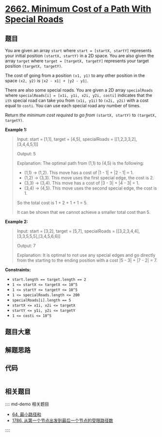 # [2662. Minimum Cost of a Path With Special Roads](https://leetcode.com/problems/minimum-cost-of-a-path-with-special-roads/)

## 题目

You are given an array `start` where `start = [startX, startY]` represents
your initial position `(startX, startY)` in a 2D space. You are also given the
array `target` where `target = [targetX, targetY]` represents your target
position `(targetX, targetY)`.

The cost of going from a position `(x1, y1)` to any other position in the
space `(x2, y2)` is `|x2 - x1| + |y2 - y1|`.

There are also some special roads. You are given a 2D array `specialRoads`
where `specialRoads[i] = [x1i, y1i, x2i, y2i, costi]` indicates that the `ith`
special road can take you from `(x1i, y1i)` to `(x2i, y2i)` with a cost equal
to `costi`. You can use each special road any number of times.

Return _the minimum cost required to go from_ `(startX, startY)` to `(targetX,
targetY)`.

**Example 1:**

> Input: start = [1,1], target = [4,5], specialRoads = [[1,2,3,3,2],[3,4,4,5,1]]
>
> Output: 5
>
> Explanation: The optimal path from (1,1) to (4,5) is the following:
>
> - (1,1) -> (1,2). This move has a cost of |1 - 1| + |2 - 1| = 1.
> - (1,2) -> (3,3). This move uses the first special edge, the cost is 2.
> - (3,3) -> (3,4). This move has a cost of |3 - 3| + |4 - 3| = 1.
> - (3,4) -> (4,5). This move uses the second special edge, the cost is 1.
>
> So the total cost is 1 + 2 + 1 + 1 = 5.
>
> It can be shown that we cannot achieve a smaller total cost than 5.

**Example 2:**

> Input: start = [3,2], target = [5,7], specialRoads = [[3,2,3,4,4],[3,3,5,5,5],[3,4,5,6,6]]
>
> Output: 7
>
> Explanation: It is optimal to not use any special edges and go directly from the starting to the ending position with a cost |5 - 3| + |7 - 2| = 7.

**Constraints:**

- `start.length == target.length == 2`
- `1 <= startX <= targetX <= 10^5`
- `1 <= startY <= targetY <= 10^5`
- `1 <= specialRoads.length <= 200`
- `specialRoads[i].length == 5`
- `startX <= x1i, x2i <= targetX`
- `startY <= y1i, y2i <= targetY`
- `1 <= costi <= 10^5`

## 题目大意

## 解题思路

## 代码

```javascript

```

## 相关题目

:::: md-demo 相关题目

- [64. 最小路径和](https://leetcode.com/problems/minimum-path-sum)
- [1786. 从第一个节点出发到最后一个节点的受限路径数](https://leetcode.com/problems/number-of-restricted-paths-from-first-to-last-node)

::::
